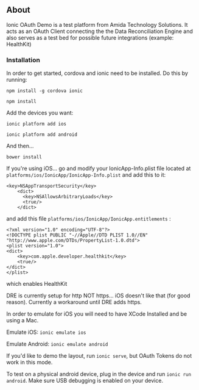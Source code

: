 ## About

Ionic OAuth Demo is a test platform from Amida Technology Solutions.  It acts as an OAuth Client connecting the the Data Reconciliation Engine and also serves as a test bed for possible future integrations (example: HealthKit)

### Installation

In order to get started, cordova and ionic need to be installed.  Do this by running:

```
npm install -g cordova ionic

npm install
```

Add the devices you want:

```
ionic platform add ios

ionic platform add android
```

And then...

```
bower install
```

If you're using iOS... go and modify your IonicApp-Info.plist file located at `platforms/ios/IonicApp/IonicApp-Info.plist` and add this to it:

```
<key>NSAppTransportSecurity</key>
    <dict>
      <key>NSAllowsArbitraryLoads</key>
      <true/>
    </dict>
```

and add this file `platforms/ios/IonicApp/IonicApp.entitlements` :

```
<?xml version="1.0" encoding="UTF-8"?>
<!DOCTYPE plist PUBLIC "-//Apple//DTD PLIST 1.0//EN" "http://www.apple.com/DTDs/PropertyList-1.0.dtd">
<plist version="1.0">
<dict>
	<key>com.apple.developer.healthkit</key>
	<true/>
</dict>
</plist>
```

which enables HealthKit

DRE is currently setup for http NOT https... iOS doesn't like that (for good reason).  Currently a workaround until DRE adds https.

In order to emulate for iOS you will need to have XCode Installed and be using a Mac.

Emulate iOS: `ionic emulate ios`

Emulate Android: `ionic emulate android`

If you'd like to demo the layout, run `ionic serve`, but OAuth Tokens do not work in this mode.

To test on a physical android device, plug in the device and run `ionic run android`.  Make sure USB debugging is enabled on your device.